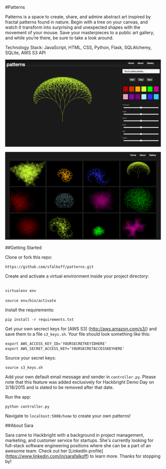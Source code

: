 #Patterns

Patterns is a space to create, share, and admire abstract art inspired by fractal patterns found in nature. Begin with a tree on your canvas, and watch it transform into surprising and unexpected shapes with the movement of your mouse. Save your masterpieces to a public art gallery, and while you’re there, be sure to take a look around.

Technology Stack: JavaScript, HTML, CSS, Python, Flask, SQLAlchemy, SQLite, AWS S3 API

![image](/static/images/home.png) 

![image](/static/images/gallery.png) 

##Getting Started

Clone or fork this repo: 

```
https://github.com/sfalkoff/patterns.git

```

Create and activate a virtual environment inside your project directory: 

```

virtualenv env

source env/bin/activate

```

Install the requirements:

```
pip install -r requirements.txt

```

Get your own secrect keys for [AWS S3] (http://aws.amazon.com/s3/) and save them to a file `s3_keys.sh`. Your file should look something like this:

```
export AWS_ACCESS_KEY_ID='YOURSECRETKEYIDHERE'
export AWS_SECRET_ACCESS_KEY='YOURSECRETACCESSKEYHERE'

```
	
Source your secret keys:

```
source s3_keys.sh

```
Add your own default email message and sender in `controller.py`. Please note that this feature was added exclusively for Hackbright Demo Day on 3/18/2015 and is slated to be removed after that date.

Run the app:

```
python controller.py

```
Navigate to `localhost:5000/home` to create your own patterns!

##About Sara

Sara came to Hackbright with a background in project management, marketing, and customer service for startups. She's currently looking for full-stack software engineering positions where she can be a part of an awesome team. Check out her [LinkedIn profile] (https://www.linkedin.com/in/sarafalkoff) to learn more. Thanks for stopping by!



